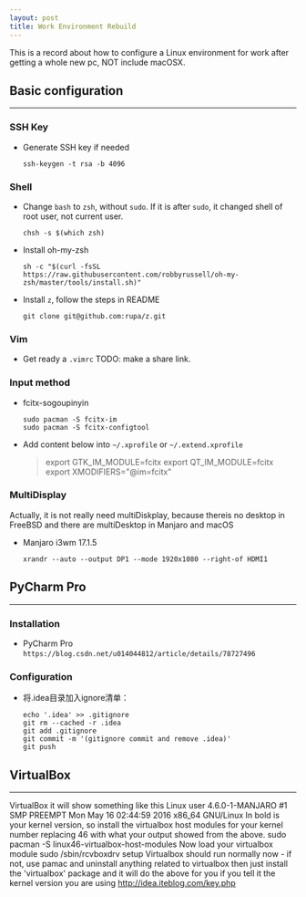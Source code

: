 ```yaml
---
layout: post
title: Work Environment Rebuild
---
```


This is a record about how to configure a Linux environment for work after getting a whole new pc, NOT include macOSX.

## Basic configuration
---

### SSH Key
- Generate SSH key if needed
  ```shell
  ssh-keygen -t rsa -b 4096
  ```


### Shell
- Change `bash` to `zsh`, without `sudo`. If it is after `sudo`, it changed shell of root user, not current user.
  ```shell
  chsh -s $(which zsh)
  ```

- Install oh-my-zsh
  ```shell
  sh -c "$(curl -fsSL https://raw.githubusercontent.com/robbyrussell/oh-my-zsh/master/tools/install.sh)"
  ```

- Install `z`, follow the steps in README
  ```shell
  git clone git@github.com:rupa/z.git
  ```

### Vim
- Get ready a `.vimrc`
  TODO: make a share link.

### Input method
- fcitx-sogoupinyin
  ```shell
  sudo pacman -S fcitx-im
  sudo pacman -S fcitx-configtool
  ```
- Add content below into `~/.xprofile` or `~/.extend.xprofile`
  > export GTK_IM_MODULE=fcitx
  > export QT_IM_MODULE=fcitx
  > export XMODIFIERS="@im=fcitx"

### MultiDisplay
Actually, it is not really need multiDiskplay, because thereis no desktop in FreeBSD
and there are multiDesktop in Manjaro and macOS
- Manjaro i3wm 17.1.5
  ```shell
  xrandr --auto --output DP1 --mode 1920x1080 --right-of HDMI1
  ```


## PyCharm Pro
---
### Installation
- PyCharm Pro
  `https://blog.csdn.net/u014044812/article/details/78727496`


### Configuration
- 将.idea目录加入ignore清单：
  ```shell
  echo '.idea' >> .gitignore
  git rm --cached -r .idea
  git add .gitignore
  git commit -m '(gitignore commit and remove .idea)'
  git push
  ```


## VirtualBox
---

VirtualBox
it will show something like this Linux user 4.6.0-1-MANJARO #1 SMP PREEMPT Mon May 16 02:44:59 2016 x86_64 GNU/Linux
In bold is your kernel version, so install the virtualbox host modules for your kernel number replacing 46 with what your output showed from the above.
sudo pacman -S linux46-virtualbox-host-modules
Now load your virtualbox module
sudo /sbin/rcvboxdrv setup
Virtualbox should run normally now - if not, use pamac and uninstall anything related to virtualbox then just install the 'virtualbox' package and it will do the above for you if you tell it the kernel version you are using
http://idea.iteblog.com/key.php


